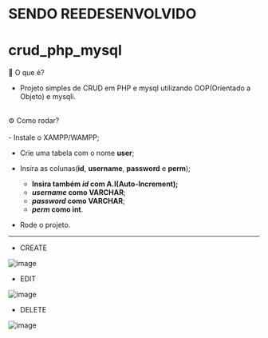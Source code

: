 # SENDO REEDESENVOLVIDO

# crud_php_mysql


📌 O que é?
</br>
- Projeto simples de CRUD em PHP e mysql utilizando OOP(Orientado a Objeto) e mysqli.
</br>
⚙️ Como rodar?
</br>
</br>
- Instale o XAMPP/WAMPP;


- Crie uma tabela com o nome **user**;


- Insira as colunas(**id**, **username**, **password** e **perm**);

    
    - **Insira também _id_ com A.I(Auto-Increment);**
    - **_username_ como VARCHAR**;
    - **_password_ como VARCHAR**;
    - **_perm_ como int**.


- Rode o projeto.

<hr>

- CREATE

![image](https://github.com/LmarDark/crud_php_mysql/assets/105503258/c66ccb26-79a0-40cf-83e7-fee35c2a884e)


- EDIT

![image](https://github.com/LmarDark/crud_php_mysql/assets/105503258/a582443e-3fdb-4eee-af20-fe22bc953733)


- DELETE

![image](https://github.com/LmarDark/crud_php_mysql/assets/105503258/301f20ff-1a13-4841-b5d7-ba07af0e9a88)

